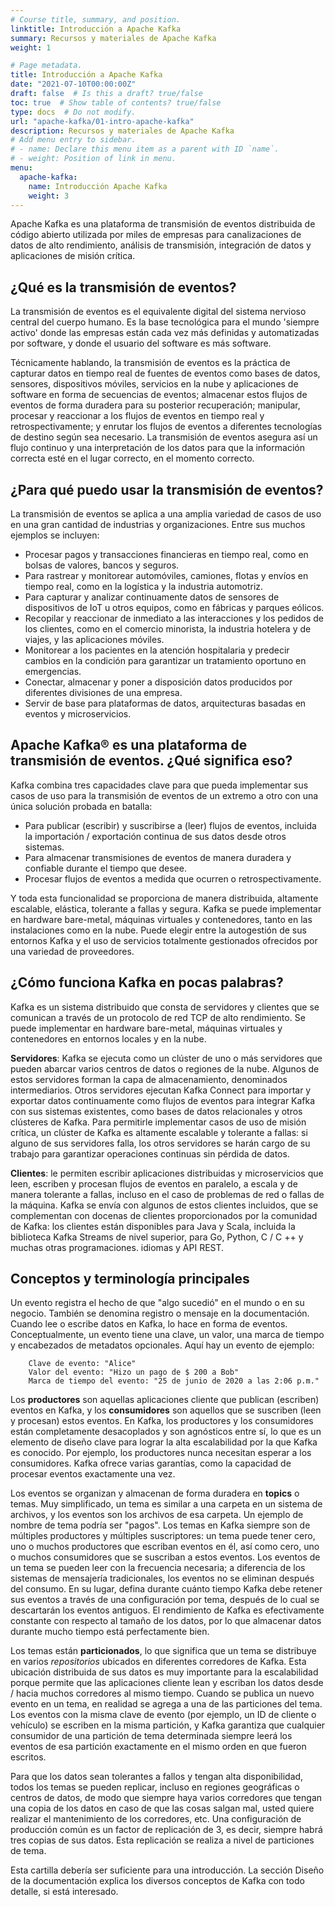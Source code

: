 ```yaml
---
# Course title, summary, and position.
linktitle: Introducción a Apache Kafka
summary: Recursos y materiales de Apache Kafka
weight: 1

# Page metadata.
title: Introducción a Apache Kafka
date: "2021-07-10T00:00:00Z"
draft: false  # Is this a draft? true/false
toc: true  # Show table of contents? true/false
type: docs  # Do not modify.
url: "apache-kafka/01-intro-apache-kafka"
description: Recursos y materiales de Apache Kafka
# Add menu entry to sidebar.
# - name: Declare this menu item as a parent with ID `name`.
# - weight: Position of link in menu.
menu:
  apache-kafka:
    name: Introducción Apache Kafka
    weight: 3
---
```


Apache Kafka es una plataforma de transmisión de eventos distribuida de código abierto utilizada por miles de empresas para canalizaciones de datos de alto rendimiento, análisis de transmisión, integración de datos y aplicaciones de misión crítica.

## ¿Qué es la transmisión de eventos?

La transmisión de eventos es el equivalente digital del sistema nervioso central del cuerpo humano. Es la base tecnológica para el mundo 'siempre activo' donde las empresas están cada vez más definidas y automatizadas por software, y donde el usuario del software es más software.

Técnicamente hablando, la transmisión de eventos es la práctica de capturar datos en tiempo real de fuentes de eventos como bases de datos, sensores, dispositivos móviles, servicios en la nube y aplicaciones de software en forma de secuencias de eventos; almacenar estos flujos de eventos de forma duradera para su posterior recuperación; manipular, procesar y reaccionar a los flujos de eventos en tiempo real y retrospectivamente; y enrutar los flujos de eventos a diferentes tecnologías de destino según sea necesario. La transmisión de eventos asegura así un flujo continuo y una interpretación de los datos para que la información correcta esté en el lugar correcto, en el momento correcto.

## ¿Para qué puedo usar la transmisión de eventos?

La transmisión de eventos se aplica a una amplia variedad de casos de uso en una gran cantidad de industrias y organizaciones. Entre sus muchos ejemplos se incluyen:

* Procesar pagos y transacciones financieras en tiempo real, como en bolsas de valores, bancos y seguros.
* Para rastrear y monitorear automóviles, camiones, flotas y envíos en tiempo real, como en la logística y la industria automotriz.
* Para capturar y analizar continuamente datos de sensores de dispositivos de IoT u otros equipos, como en fábricas y parques eólicos.
* Recopilar y reaccionar de inmediato a las interacciones y los pedidos de los clientes, como en el comercio minorista, la industria hotelera y de viajes, y las aplicaciones móviles.
* Monitorear a los pacientes en la atención hospitalaria y predecir cambios en la condición para garantizar un tratamiento oportuno en emergencias.
* Conectar, almacenar y poner a disposición datos producidos por diferentes divisiones de una empresa.
* Servir de base para plataformas de datos, arquitecturas basadas en eventos y microservicios.

## Apache Kafka® es una plataforma de transmisión de eventos. ¿Qué significa eso?

Kafka combina tres capacidades clave para que pueda implementar sus casos de uso para la transmisión de eventos de un extremo a otro con una única solución probada en batalla:

* Para publicar (escribir) y suscribirse a (leer) flujos de eventos, incluida la importación / exportación continua de sus datos desde otros sistemas.
* Para almacenar transmisiones de eventos de manera duradera y confiable durante el tiempo que desee.
* Procesar flujos de eventos a medida que ocurren o retrospectivamente.

Y toda esta funcionalidad se proporciona de manera distribuida, altamente escalable, elástica, tolerante a fallas y segura. Kafka se puede implementar en hardware bare-metal, máquinas virtuales y contenedores, tanto en las instalaciones como en la nube. Puede elegir entre la autogestión de sus entornos Kafka y el uso de servicios totalmente gestionados ofrecidos por una variedad de proveedores.

## ¿Cómo funciona Kafka en pocas palabras?

Kafka es un sistema distribuido que consta de servidores y clientes que se comunican a través de un protocolo de red TCP de alto rendimiento. Se puede implementar en hardware bare-metal, máquinas virtuales y contenedores en entornos locales y en la nube.

**Servidores**: Kafka se ejecuta como un clúster de uno o más servidores que pueden abarcar varios centros de datos o regiones de la nube. Algunos de estos servidores forman la capa de almacenamiento, denominados intermediarios. Otros servidores ejecutan Kafka Connect para importar y exportar datos continuamente como flujos de eventos para integrar Kafka con sus sistemas existentes, como bases de datos relacionales y otros clústeres de Kafka. Para permitirle implementar casos de uso de misión crítica, un clúster de Kafka es altamente escalable y tolerante a fallas: si alguno de sus servidores falla, los otros servidores se harán cargo de su trabajo para garantizar operaciones continuas sin pérdida de datos.

**Clientes**: le permiten escribir aplicaciones distribuidas y microservicios que leen, escriben y procesan flujos de eventos en paralelo, a escala y de manera tolerante a fallas, incluso en el caso de problemas de red o fallas de la máquina. Kafka se envía con algunos de estos clientes incluidos, que se complementan con docenas de clientes proporcionados por la comunidad de Kafka: los clientes están disponibles para Java y Scala, incluida la biblioteca Kafka Streams de nivel superior, para Go, Python, C / C ++ y muchas otras programaciones. idiomas y API REST.

## Conceptos y terminología principales

Un evento registra el hecho de que "algo sucedió" en el mundo o en su negocio. También se denomina registro o mensaje en la documentación. Cuando lee o escribe datos en Kafka, lo hace en forma de eventos. Conceptualmente, un evento tiene una clave, un valor, una marca de tiempo y encabezados de metadatos opcionales. Aquí hay un evento de ejemplo:

```
    Clave de evento: "Alice"
    Valor del evento: "Hizo un pago de $ 200 a Bob"
    Marca de tiempo del evento: "25 de junio de 2020 a las 2:06 p.m."
```

Los **productores** son aquellas aplicaciones cliente que publican (escriben) eventos en Kafka, y los **consumidores** son aquellos que se suscriben (leen y procesan) estos eventos. En Kafka, los productores y los consumidores están completamente desacoplados y son agnósticos entre sí, lo que es un elemento de diseño clave para lograr la alta escalabilidad por la que Kafka es conocido. Por ejemplo, los productores nunca necesitan esperar a los consumidores. Kafka ofrece varias garantías, como la capacidad de procesar eventos exactamente una vez.

Los eventos se organizan y almacenan de forma duradera en **topics** o temas. Muy simplificado, un tema es similar a una carpeta en un sistema de archivos, y los eventos son los archivos de esa carpeta. Un ejemplo de nombre de tema podría ser "pagos". Los temas en Kafka siempre son de múltiples productores y múltiples suscriptores: un tema puede tener cero, uno o muchos productores que escriban eventos en él, así como cero, uno o muchos consumidores que se suscriban a estos eventos. Los eventos de un tema se pueden leer con la frecuencia necesaria; a diferencia de los sistemas de mensajería tradicionales, los eventos no se eliminan después del consumo. En su lugar, defina durante cuánto tiempo Kafka debe retener sus eventos a través de una configuración por tema, después de lo cual se descartarán los eventos antiguos. El rendimiento de Kafka es efectivamente constante con respecto al tamaño de los datos, por lo que almacenar datos durante mucho tiempo está perfectamente bien.

Los temas están **particionados**, lo que significa que un tema se distribuye en varios *repositorios* ubicados en diferentes corredores de Kafka. Esta ubicación distribuida de sus datos es muy importante para la escalabilidad porque permite que las aplicaciones cliente lean y escriban los datos desde / hacia muchos corredores al mismo tiempo. Cuando se publica un nuevo evento en un tema, en realidad se agrega a una de las particiones del tema. Los eventos con la misma clave de evento (por ejemplo, un ID de cliente o vehículo) se escriben en la misma partición, y Kafka garantiza que cualquier consumidor de una partición de tema determinada siempre leerá los eventos de esa partición exactamente en el mismo orden en que fueron escritos.

Para que los datos sean tolerantes a fallos y tengan alta disponibilidad, todos los temas se pueden replicar, incluso en regiones geográficas o centros de datos, de modo que siempre haya varios corredores que tengan una copia de los datos en caso de que las cosas salgan mal, usted quiere realizar el mantenimiento de los corredores, etc. Una configuración de producción común es un factor de replicación de 3, es decir, siempre habrá tres copias de sus datos. Esta replicación se realiza a nivel de particiones de tema.

Esta cartilla debería ser suficiente para una introducción. La sección Diseño de la documentación explica los diversos conceptos de Kafka con todo detalle, si está interesado.